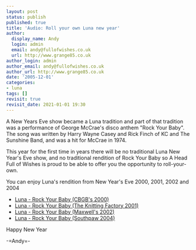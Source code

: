 ```yaml
---
layout: post
status: publish
published: true
title: 'Audio: Roll your own Luna new year'
author:
  display_name: Andy
  login: admin
  email: andy@fullofwishes.co.uk
  url: http://www.grange85.co.uk
author_login: admin
author_email: andy@fullofwishes.co.uk
author_url: http://www.grange85.co.uk
date: '2005-12-01'
categories:
- luna
tags: []
revisit: true
revisit_date: 2021-01-01 19:30
---
```

A New Years Eve show became a Luna tradition and part of that tradition was a
performance of George McCrae's disco anthem "Rock Your Baby". The song was
written by Harry Wayne Casey and Rick Finch of KC and The Sunshine Band, and
was a hit for McCrae in 1974.

This year for the first time in years there will be no traditional Luna New
Year's Eve show, and no traditional rendition of Rock Your Baby so A Head Full
of Wishes is proud to be able to offer you the opportunity to roll-your-own.

You can enjoy Luna's rendition from New Year's Eve 2000, 2001, 2002 and 2004

  * [Luna - Rock Your Baby (CBGB's 2000)](http://www.box.net/shared/vopq5nc9hf)
  * [Luna - Rock Your Baby (The Knitting Factory 2001)](http://www.box.net/shared/kvposby6z4)
  * [Luna - Rock Your Baby (Maxwell's 2002)](http://www.box.net/shared/yxfi081ofh)
  * [Luna - Rock Your Baby (Southpaw 2004)](http://www.box.net/shared/zrhg7lfq7c)

Happy New Year

-=Andy=-

